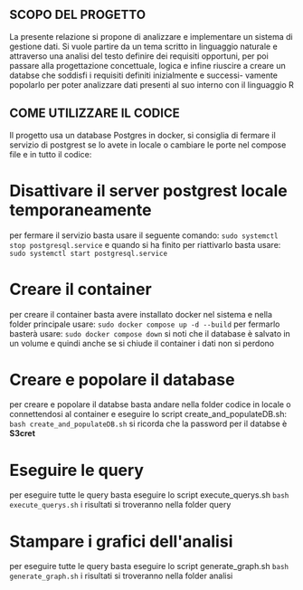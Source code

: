 ## SCOPO DEL PROGETTO
La presente relazione si propone di analizzare e implementare un sistema di gestione dati. 
Si vuole partire da un tema scritto in linguaggio naturale e attraverso una analisi del testo definire dei requisiti opportuni,
per poi passare alla progettazione concettuale, logica e infine riuscire a creare un databse che soddisfi i requisiti definiti inizialmente e successi-
vamente popolarlo per poter analizzare dati presenti al suo interno con il linguaggio R
## COME UTILIZZARE IL CODICE
Il progetto usa un database Postgres in docker, si consiglia di fermare il servizio di postgrest se lo avete in locale o cambiare le porte nel compose file e in tutto il codice:
# Disattivare il server postgrest locale temporaneamente
per fermare il servizio basta usare il seguente comando:
`sudo systemctl stop postgresql.service`
e quando si ha finito per riattivarlo basta usare:
`sudo systemctl start postgresql.service`
# Creare il container
per creare il container basta avere installato docker nel sistema e nella folder principale usare:
`sudo docker compose up -d --build`
per fermarlo basterà usare:
`sudo docker compose down`
si noti che il database è salvato in un volume e quindi anche se si chiude il container i dati non si perdono
# Creare e popolare il database
per creare e popolare il databse basta andare nella folder codice in locale o connettendosi al container e eseguire lo script create_and_populateDB.sh:
`bash create_and_populateDB.sh`
si ricorda che la password per il databse è **S3cret**
# Eseguire le query 
per eseguire tutte le query basta eseguire lo script execute_querys.sh
`bash execute_querys.sh`
i risultati si troveranno nella folder query
# Stampare i grafici dell'analisi
per eseguire tutte le query basta eseguire lo script generate_graph.sh
`bash generate_graph.sh`
i risultati si troveranno nella folder analisi


